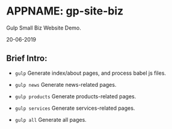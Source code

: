 # APPNAME: gp-site-biz

Gulp Small Biz Website Demo.

20-06-2019

## Brief Intro:

- `gulp` Generate index/about pages, and process babel js files.

- `gulp news` Generate news-related pages.

- `gulp products` Generate products-related pages.

- `gulp services` Generate services-related pages.

- `gulp all` Generate all pages.
